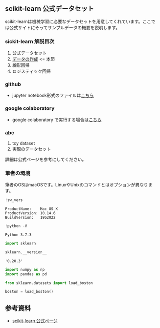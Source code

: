
## scikit-learn 公式データセット

scikit-learnは機械学習に必要なデータセットを用意してくれています。ここでは公式サイトにそってサンプルデータの概要を説明します。

### sickit-learn 解説目次

1. 公式データセット
2. [データの作成](/article/library/sklearn/makedatas/) <= 本節
3. 線形回帰
4. ロジスティック回帰

### github
- jupyter notebook形式のファイルは[こちら](https://github.com/hiroshi0530/wa-src/blob/master/article/library/sklearn/datasets/ds_nb.ipynb)

### google colaboratory
- google colaboratory で実行する場合は[こちら](https://colab.research.google.com/github/hiroshi0530/wa-src/blob/master/article/library/sklearn/datasets/ds_nb.ipynb)

### abc

1. toy dataset
2. 実際のデータセット

詳細は公式ページを参考にしてください。

### 筆者の環境
筆者のOSはmacOSです。LinuxやUnixのコマンドとはオプションが異なります。


```python
!sw_vers
```

    ProductName:	Mac OS X
    ProductVersion:	10.14.6
    BuildVersion:	18G2022



```python
!python -V
```

    Python 3.7.3



```python
import sklearn

sklearn.__version__
```




    '0.20.3'




```python
import numpy as np
import pandas as pd

from sklearn.datasets import load_boston

boston = load_boston()
```

## 参考資料
- [scikit-learn 公式ページ](https://scikit-learn.org/stable/datasets/index.html)
